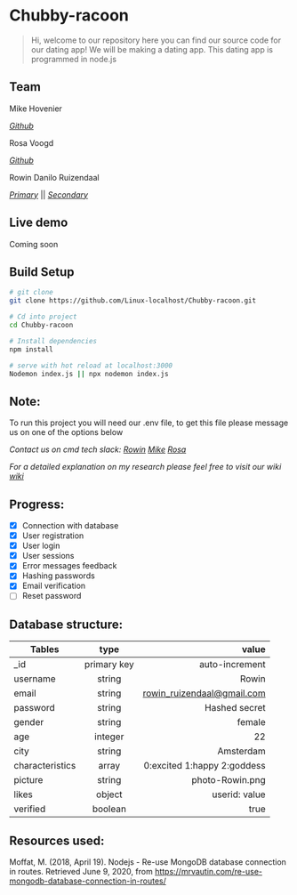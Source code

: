# Chubby-racoon

> Hi, welcome to our repository here you can find our source code for our dating app! We will be making a dating app. This dating app is programmed in node.js

## Team

Mike Hovenier

_[Github](https://github.com/mikehov)_ 

Rosa Voogd

_[Github](https://github.com/rosavoogd)_

Rowin Danilo Ruizendaal

_[Primary](https://github.com/rowinruizendaal)_  ||  _[Secondary](https://github.com/linux-localhost)_ 


## Live demo
Coming soon

## Build Setup

``` bash
# git clone
git clone https://github.com/Linux-localhost/Chubby-racoon.git

# Cd into project
cd Chubby-racoon

# Install dependencies 
npm install

# serve with hot reload at localhost:3000
Nodemon index.js || npx nodemon index.js
```

## Note:
To run this project you will need our .env file, to get this file please message us on one of the options below

_Contact us on cmd tech slack:_
_[Rowin](https://cmda-tech.slack.com/archives/D011V7V1L1K)_
_[Mike](https://cmda-tech.slack.com/archives/D011Z73CPR8)_ 
_[Rosa](https://cmda-tech.slack.com/team/U0129825PFT)_



_For a detailed explanation on my research please feel free to visit our wiki_ 
_[wiki](https://github.com/Linux-localhost/Chubby-racoon/wiki)_


## Progress:

- [x] Connection with database
- [x] User registration
- [x] User login
- [x] User sessions
- [x] Error messages feedback
- [x] Hashing passwords
- [x] Email verification
- [ ] Reset password 

## Database structure:


| Tables            | type          | value                      |
| -------------     |:-------------:| -----:                     |    
| _id               | primary key   | auto-increment             |
| username          | string        | Rowin                      |
| email             | string        | rowin_ruizendaal@gmail.com |
| password          | string        | Hashed secret              |     
| gender            | string        | female                     |
| age               | integer       | 22                         |
| city              | string        | Amsterdam                  |
| characteristics   | array         | 0:excited 1:happy 2:goddess|
| picture           | string        | photo-Rowin.png            |
| likes             | object        | userid: value              |
| verified          | boolean       | true | false               |




## Resources used:

Moffat, M. (2018, April 19). Nodejs - Re-use MongoDB database connection in routes. Retrieved June 9, 2020, from https://mrvautin.com/re-use-mongodb-database-connection-in-routes/
